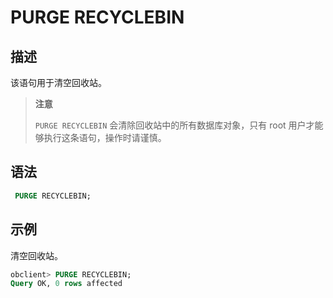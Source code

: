 # PURGE RECYCLEBIN

## 描述

该语句用于清空回收站。

>**注意**
>
>`PURGE RECYCLEBIN` 会清除回收站中的所有数据库对象，只有 root 用户才能够执行这条语句，操作时请谨慎。

## 语法

```sql
 PURGE RECYCLEBIN;
```

## 示例

清空回收站。

```sql
obclient> PURGE RECYCLEBIN;
Query OK, 0 rows affected 
```
